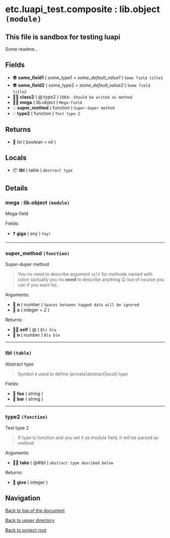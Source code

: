 # etc.luapi_test.composite : lib.object `(module)`

## This file is sandbox for testing luapi

Some readme...

## Fields

+ 👽 **some_field1** ( some_type1 = *some_default_value1* )
	`Some field title1`
+ 👽 **some_field2** ( some_type2 = *some_default_value2* )
	`Some field title2`
+ 👨‍👦 **class2** ( @:type2 )
	`IDEA: Should be writed as method`
+ 👨‍👦 **mega** ( lib.object )
	`Mega-field`
+ 💡 **super_method** ( function )
	`Super-duper method`
+ 💡 **type2** ( function )
	`Test type 2`

## Returns

+ 🔌 _lol_ ( boolean = *nil* )

## Locals

+ 📦 **tbl** ( table )
	`Abstract type`

## Details

### mega : lib.object `(module)`

Mega-field

Fields:

+ ❓ **giga** ( any )
	`Yay!`

---

### super_method `(function)`

Super-duper method

> You no need to describe argument `self` for methods named with colon
> (actually you no **need** to describe anything 😉
> but of course you can if you want to).

Arguments:

+ 🧮 **n** ( number )
	`Spaces between tagged data will be ignored`
+ 🧮 **x** ( integer = *2* )

Returns:

+ 👨‍👦 **self** ( @ )
	`Bli bla`
+ 🧮 **n** ( number )
	`Blu ble`

---

### tbl `(table)`

Abstract type

> Symbol `#` used to define [private|abstract|local] type

Fields:

+ 📝 **foo** ( string )
+ 📝 **bar** ( string )

---

### type2 `(function)`

Test type 2

> If type is function and you set it as module field, it will be parsed as method

Arguments:

+ 👨‍👦 **take** ( @#tbl )
	`abstract type desribed below`

Returns:

+ 🧮 **give** ( integer )

## Navigation

[Back to top of the document](#etcluapi_testcomposite--libobject-module)

[Back to upper directory](..)

[Back to project root](/../..)
